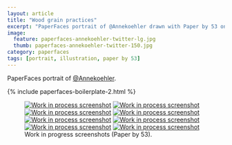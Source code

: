 ```yaml
---
layout: article
title: "Wood grain practices"
excerpt: "PaperFaces portrait of @Annekoehler drawn with Paper by 53 on an iPad."
image: 
  feature: paperfaces-annekoehler-twitter-lg.jpg
  thumb: paperfaces-annekoehler-twitter-150.jpg
category: paperfaces
tags: [portrait, illustration, paper by 53]
---
```


PaperFaces portrait of <a href="http://twitter.com/Annekoehler">@Annekoehler</a>.

{% include paperfaces-boilerplate-2.html %}

<figure class="half">
  <a href="{{ site.url }}/images/paperfaces-annekoehler-process-1-lg.jpg"><img src="{{ site.url }}/images/paperfaces-annekoehler-process-1-600.jpg" alt="Work in process screenshot"></a>
  <a href="{{ site.url }}/images/paperfaces-annekoehler-process-2-lg.jpg"><img src="{{ site.url }}/images/paperfaces-annekoehler-process-2-600.jpg" alt="Work in process screenshot"></a>
  <a href="{{ site.url }}/images/paperfaces-annekoehler-process-3-lg.jpg"><img src="{{ site.url }}/images/paperfaces-annekoehler-process-3-600.jpg" alt="Work in process screenshot"></a>
  <a href="{{ site.url }}/images/paperfaces-annekoehler-process-4-lg.jpg"><img src="{{ site.url }}/images/paperfaces-annekoehler-process-4-600.jpg" alt="Work in process screenshot"></a>
  <a href="{{ site.url }}/images/paperfaces-annekoehler-process-5-lg.jpg"><img src="{{ site.url }}/images/paperfaces-annekoehler-process-5-600.jpg" alt="Work in process screenshot"></a>
  <a href="{{ site.url }}/images/paperfaces-annekoehler-process-6-lg.jpg"><img src="{{ site.url }}/images/paperfaces-annekoehler-process-6-600.jpg" alt="Work in process screenshot"></a>
  <a href="{{ site.url }}/images/paperfaces-annekoehler-process-7-lg.jpg"><img src="{{ site.url }}/images/paperfaces-annekoehler-process-7-600.jpg" alt="Work in process screenshot"></a>
  <a href="{{ site.url }}/images/paperfaces-annekoehler-process-8-lg.jpg"><img src="{{ site.url }}/images/paperfaces-annekoehler-process-8-600.jpg" alt="Work in process screenshot"></a>
  <figcaption>Work in progress screenshots (Paper by 53).</figcaption>
</figure>